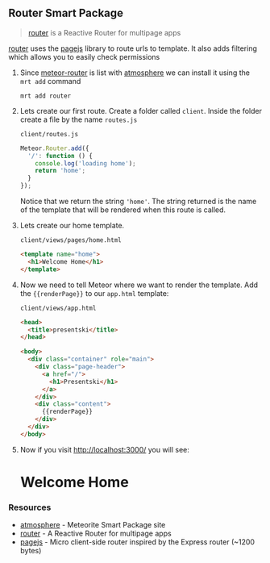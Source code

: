 ## Router Smart Package

> [router][router] is a Reactive Router for multipage apps

[router][] uses the [pagejs][] library to route urls to template. It also adds filtering which allows you to easily check permissions

1. Since [meteor-router][router] is list with [atmosphere] we can install it using the `mrt add` command

    ```
    mrt add router
    ```

2. Lets create our first route. Create a folder called `client`. Inside the folder create a file by the name `routes.js`

    `client/routes.js`
    ```javascript
    Meteor.Router.add({
      '/': function () {
        console.log('loading home');
        return 'home';
      }
    });
    ```
    Notice that we return the string `'home'`. The string returned is the name of the template that will be rendered when this route is called.

3. Lets create our home template.

    `client/views/pages/home.html`
    ```html
    <template name="home">
      <h1>Welcome Home</h1>
    </template>
    ```

4. Now we need to tell Meteor where we want to render the template. Add the `{{renderPage}}` to our `app.html` template:

    `client/views/app.html`
    ```html
    <head>
      <title>presentski</title>
    </head>

    <body>
      <div class="container" role="main">
        <div class="page-header">
          <a href="/">
            <h1>Presentski</h1>
          </a>
        </div>
        <div class="content">
          {{renderPage}}
        </div>
      </div>
    </body>
    ```

4. Now if you visit <http://localhost:3000/> you will see:

    # Welcome Home

### Resources

- [atmosphere][] - Meteorite Smart Package site
- [router][] - A Reactive Router for multipage apps
- [pagejs][] - Micro client-side router inspired by the Express router (~1200 bytes)

[pagejs]: http://visionmedia.github.com/page.js
[router]: https://github.com/tmeasday/meteor-router
[atmosphere]: http://atmosphere.meteor.com
